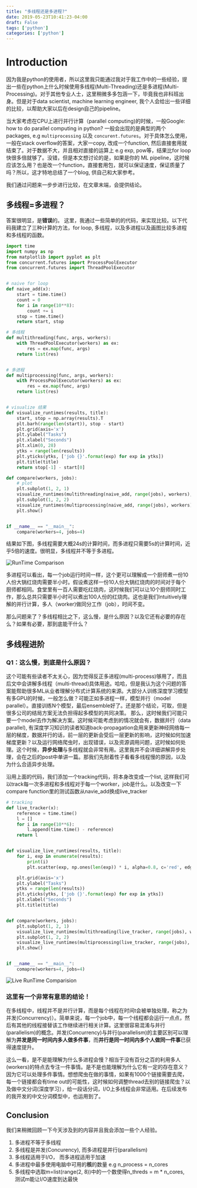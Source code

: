 ```yaml
---
title: "多线程还是多进程?"
date: 2019-05-23T10:41:23-04:00
draft: False
tags: ['python']
categories: ['python']
---
```


# Introduction

因为我是python的使用者，所以这里我只能通过我对于我工作中的一些经验，提出一些在python上什么时候使用多线程(Multi-Threading)还是多进程(Multi-Processing)。对于其他专业人士，这里稍微多多包涵一下，毕竟我也非科班出身。但是对于data scientist, machine learning engineer, 我个人会给出一些详细的比较，以帮助大家以后在design自己的pipeline。


当大家考虑在CPU上进行并行计算（parallel computing)的时候，一般Google: how to do parallel computing in python? 一般会出现的是典型的两个packages, e.g `multiprocessing` 以及 `concurent.futures`。对于具体怎么使用，一般在stack overflow的答案，大家一copy, 改成一个function, 然后直接套用就结束了。对于数据不大，并且相对直接的运算上 e.g exp, pow等，结果比for loop快很多倍就够了。没错，但是本文想讨论的是，如果是你的 ML pipeline，这时候应该怎么用？也是改一个function，直接套用包，就可以保证速度，保证质量了吗？所以，这才特地总结了一个blog, 供自己和大家参考。


我们通过问题来一步步进行比较，在文章末端，会提供结论。


## 多线程=多进程？

答案很明显，是**错误**的。 这里，我通过一些简单的的代码，来实现比较。以下代码我建立了三种计算的方法，for loop, 多线程，以及多进程以及画图比较多进程和多线程的函数。

````python
import time 
import numpy as np 
from matplotlib import pyplot as plt
from concurrent.futures import ProcessPoolExecutor
from concurrent.futures import ThreadPoolExecutor


# naive for loop
def naive_add(x):
    start = time.time()
    count = 0
    for i in range(10**8):
        count += i
    stop = time.time()
    return start, stop

# 多线程
def multithreading(func, args, workers):
    with ThreadPoolExecutor(workers) as ex:
        res = ex.map(func, args)
    return list(res)


# 多进程
def multiprocessing(func, args, workers):
    with ProcessPoolExecutor(workers) as ex:
        res = ex.map(func, args)
    return list(res)


# visualize 结果
def visualize_runtimes(results, title):
    start, stop = np.array(results).T
    plt.barh(range(len(start)), stop - start)
    plt.grid(axis='x')
    plt.ylabel("Tasks")
    plt.xlabel("Seconds")
    plt.xlim(0, 28)
    ytks = range(len(results))
    plt.yticks(ytks, ['job {}'.format(exp) for exp in ytks])
    plt.title(title)
    return stop[-1] - start[0]    

def compare(workers, jobs):
	# plot 
	plt.subplot(1, 2, 1)	
	visualize_runtimes(multithreading(naive_add, range(jobs), workers), 'Multi-Threading')
	plt.subplot(1, 2, 2)
	visualize_runtimes(multiprocessing(naive_add, range(jobs), workers), 'Multi-Processing')
	plt.show()


if __name__ == "__main__":
	compare(workers=4, jobs=4)
````

结果如下图，多线程需要大概24s的计算时间，而多进程只需要5s的计算时间，近乎5倍的速度。很明显，多线程并不等于多进程。

![RunTime Comparison](/post_imgs/thres_vs_process.png)

多进程可以看出，每一个job运行时间一样，这个更可以理解成一个厨师煮一份10人份大锅红烧肉需要半小时。假设煮这样一份10人份大锅红烧肉的时间对于每个厨师都相同。食堂里有一百人需要吃红烧肉，这时候我们可以让10个厨师同时工作，那么总共只需要半小时可以煮出100人份的红烧肉。这也是我们Intuitively理解的并行计算，多人（worker)做同分工作（job），时间不变。

那么问题来了？多线程相比之下，这么慢，是什么原因？以及它还有必要的存在么？如果有必要，那到底能干什么？


## 多线程进阶

### Q1：这么慢，到底是什么原因？ 

这个可能有些读者不太关心，因为觉得反正多进程(multi-process)够用了，而且后文中会讲解多线程（multi-thread)具体用途。哈哈，但是我认为这个问题的答案能帮助很多ML从业者理解分布式计算系统的来源。大部分人训练深度学习模型有多GPU的时候，一般怎么做？可能正如多进程一样，模型并行（model parallel）。直接训练N个模型，最后ensemble好了。还是那个结论，可取，但是很多公司的结局方案无法负担得起多模型的共同决策。 那么，这时候我们可能只要一个model去作为解决方案。这时候可能考虑到的情况就会有，数据并行（data parallel), 有深度学习知识的读者知道back-propagation会用来更新神经网络每一层的梯度，数据并行的话，前一层的更新会受后一层更新的影响，这时候如何加速梯度更新？以及运行网络爬虫时，出现错误，以及资源调用问题，这时候如何处理。这个时候，**异步处理**与多线程就会非常有用。这里我并不会详细讲解异步处理，会在之后的post中单讲一篇。那我们先耐着性子看看多线程慢的原因，以及为什么合适异步处理。


沿用上面的代码，我们添加一个tracking代码，将本身改变成一个list, 这样我们可以track每一次多进程和多线程对于每一个worker，job是什么。以及改变一下compare function里的测试函数从navie_add换成live_tracker

````python
# tracking
def live_tracker(x):
    reference = time.time()
    l = []
    for i in range(10**6):
        l.append(time.time() - reference)
    return l


def visualize_live_runtimes(results, title):
    for i, exp in enumerate(results):
        print(i)
        plt.scatter(exp, np.ones(len(exp)) * i, alpha=0.8, c='red', edgecolors='none', s=1)

    plt.grid(axis='x')
    plt.ylabel("Tasks")
    ytks = range(len(results))
    plt.yticks(ytks, ['job {}'.format(exp) for exp in ytks])
    plt.xlabel("Seconds")
    plt.title(title)


def compare(workers, jobs):
	plt.subplot(1, 2, 1)
	visualize_live_runtimes(multithreading(live_tracker, range(jobs), workers), "Multithreading")
	plt.subplot(1, 2, 2)
	visualize_live_runtimes(multiprocessing(live_tracker, range(jobs), workers), "Multiprocessing")
	plt.show()


if __name__ == "__main__":
	comapre(workers=4, jobs=4)
````

![Live RunTime Comparision](/post_imgs/thres_vs_process2.png)

### 这里有一个非常有意思的结论！ 

在多线程中，线程并不是并行计算，而是每个线程在时间t会被单独处理，称之为并发(Concurrency)）。简单来说，每一个job中，每一个线程都会运行一点点，然后有其他的线程接替该工作继续进行相关计算。这里很容易混淆与并行(parallelism)的概念。并发(Concurrency)与并行(parallelism)的主要区别可以理解为**并发是同一时间内多人做多件事**，而**并行是同一时间内多个人做同一件事**已获得速度提升。

这么一看，是不是能理解为什么多进程会慢？相当于没有百分之百的利用多人(workers)的特点去专注一件事情。是不是也能理解为什么它有一定的存在意义？因为它可以处理多件事情。想想爬虫在做的事情，如果有1000个链接需要去爬，每一个链接都会有time out的可能性，这时候如何调整thread去别的链接爬虫？以及做中文分词(深度学习），给一段话分词，I/O上多线程会非常适用。在后续发布的我开发的中文分词模型中，也运用到了。


## Conclusion
 
 我们来稍微回顾一下今天涉及到的内容并且我会添加一些个人经验。
 
 1. 多进程不等于多线程
 2. 多线程是并发(Concurency), 而多进程是并行(parallelism)
 3. 多线程适用于I/O， 而多进程适用于加速
 4. 多进程中最多使用电脑中可用的**核**的数量 e.g n_process = n_cores
 5. 多线程中选取m=list(range(2, 8))中的一个数使得n_threds = m * n_cores, 测试m能让I/O速度到达最快




